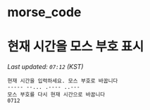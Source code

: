 # morse_code
# 현재 시간을 모스 부호 표시
<!-- MORSE_TIME_START -->
_Last updated: `07:12` (KST)_

```
현재 시간을 입력하세요. 모스 부호로 바꿉니다
----- --... .---- ..---
모스 부호를 다시 현재 시간으로 바꿉니다
0712
```
<!-- MORSE_TIME_END -->
